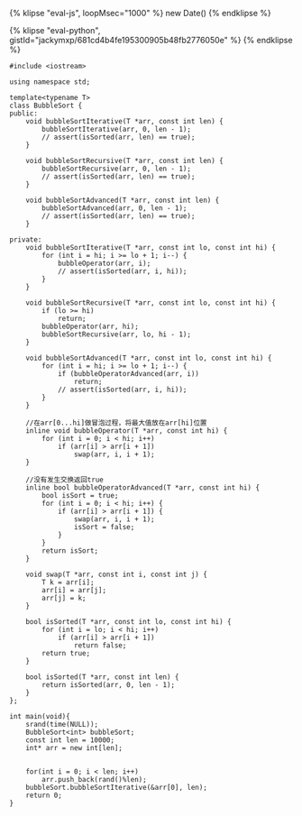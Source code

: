 <script src="https://leetcode-cn.com/problems/intersection-of-two-linked-lists/"></script>

<script src="//onlinegdb.com/embed/js/OjbRZTr2g?theme=light"></script>


{% klipse "eval-js", loopMsec="1000" %}
new Date()
{% endklipse %}


{% klipse "eval-python", gistId="jackymxp/681cd4b4fe195300905b48fb2776050e" %}
{% endklipse %}


```eval-cpp
#include <iostream>
 
using namespace std;
 
template<typename T>
class BubbleSort {
public:
    void bubbleSortIterative(T *arr, const int len) {
        bubbleSortIterative(arr, 0, len - 1);
        // assert(isSorted(arr, len) == true);
    }
 
    void bubbleSortRecursive(T *arr, const int len) {
        bubbleSortRecursive(arr, 0, len - 1);
        // assert(isSorted(arr, len) == true);
    }
 
    void bubbleSortAdvanced(T *arr, const int len) {
        bubbleSortAdvanced(arr, 0, len - 1);
        // assert(isSorted(arr, len) == true);
    }
 
private:
    void bubbleSortIterative(T *arr, const int lo, const int hi) {
        for (int i = hi; i >= lo + 1; i--) {
            bubbleOperator(arr, i);
            // assert(isSorted(arr, i, hi));
        }
    }
 
    void bubbleSortRecursive(T *arr, const int lo, const int hi) {
        if (lo >= hi)
            return;
        bubbleOperator(arr, hi);
        bubbleSortRecursive(arr, lo, hi - 1);
    }
 
    void bubbleSortAdvanced(T *arr, const int lo, const int hi) {
        for (int i = hi; i >= lo + 1; i--) {
            if (bubbleOperatorAdvanced(arr, i))
                return;
            // assert(isSorted(arr, i, hi));
        }
    }
 
    //在arr[0...hi]做冒泡过程，将最大值放在arr[hi]位置
    inline void bubbleOperator(T *arr, const int hi) {
        for (int i = 0; i < hi; i++)
            if (arr[i] > arr[i + 1])
                swap(arr, i, i + 1);
    }
 
    //没有发生交换返回true
    inline bool bubbleOperatorAdvanced(T *arr, const int hi) {
        bool isSort = true;
        for (int i = 0; i < hi; i++) {
            if (arr[i] > arr[i + 1]) {
                swap(arr, i, i + 1);
                isSort = false;
            }
        }
        return isSort;
    }
 
    void swap(T *arr, const int i, const int j) {
        T k = arr[i];
        arr[i] = arr[j];
        arr[j] = k;
    }
 
    bool isSorted(T *arr, const int lo, const int hi) {
        for (int i = lo; i < hi; i++)
            if (arr[i] > arr[i + 1])
                return false;
        return true;
    }
 
    bool isSorted(T *arr, const int len) {
        return isSorted(arr, 0, len - 1);
    }
};
 
int main(void){
    srand(time(NULL));
    BubbleSort<int> bubbleSort;
    const int len = 10000;
    int* arr = new int[len];


    for(int i = 0; i < len; i++)
        arr.push_back(rand()%len);
    bubbleSort.bubbleSortIterative(&arr[0], len);
    return 0;
}
 

```

<script src="https://snippets.cacher.io/snippet/d635afe4965230ee9159"></script>

<script src="https://gist.github.com/ouqiang/2f22a86e32d1bb53832f.js"></script>
